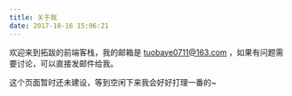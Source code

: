 ```yaml
---
title: 关于我
date: 2017-10-16 15:06:21
---
```


欢迎来到拓跋的前端客栈，我的邮箱是 tuobaye0711@163.com ，如果有问题需要讨论，可以直接发邮件给我。

这个页面暂时还未建设，等到空闲下来我会好好打理一番的~